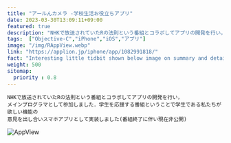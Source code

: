 ```yaml
---
title: "アールんカメラ -学校生活お役立ちアプリ"
date: 2023-03-30T13:09:11+09:00
featured: true
description: "NHKで放送されていたRの法則という番組とコラボしてアプリの開発を行い，メインプログラマとして参加しました．<br>学生を応援する番組ということで学生である私たちが欲しい機能の意見を出し合いスマホアプリとして実装しました"
tags:  ["Objective-C","iPhone","iOS","アプリ"]
image: "/img/RAppView.webp"
link: "https://applion.jp/iphone/app/1082991818/"
fact: "Interesting little tidbit shown below image on summary and detail page"
weight: 500
sitemap:
  priority : 0.8
---
```

    NHKで放送されていたRの法則という番組とコラボしてアプリの開発を行い，
    メインプログラマとして参加しました．学生を応援する番組ということで学生である私たちが欲しい機能の
    意見を出し合いスマホアプリとして実装しました(番組終了に伴い現在非公開)
![AppView](/img/RAppViewResize.png)
